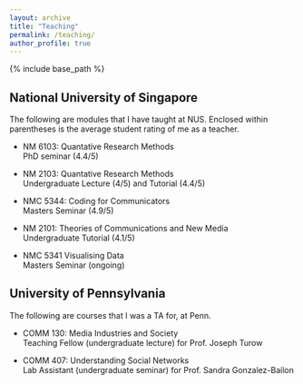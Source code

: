 ```yaml
---
layout: archive
title: "Teaching"
permalink: /teaching/
author_profile: true
---
```


{% include base_path %}

## National University of Singapore

The following are modules that I have taught at NUS. Enclosed within parentheses is the average student rating of me as a teacher.

* NM 6103: Quantative Research Methods <br>
PhD seminar (4.4/5)

* NM 2103: Quantative Research Methods <br>
Undergraduate Lecture (4/5) and Tutorial (4.4/5)

* NMC 5344: Coding for Communicators <br>
Masters Seminar (4.9/5)

* NM 2101: Theories of Communications and New Media <br>
Undergraduate Tutorial (4.1/5)

* NMC 5341 Visualising Data <br>
Masters Seminar (ongoing)

## University of Pennsylvania

The following are courses that I was a TA for, at Penn.

* COMM 130: Media Industries and Society<br>
Teaching Fellow (undergraduate lecture) for Prof. Joseph Turow

* COMM 407: Understanding Social Networks<br>
Lab Assistant (undergraduate seminar) for Prof. Sandra Gonzalez-Bailon
